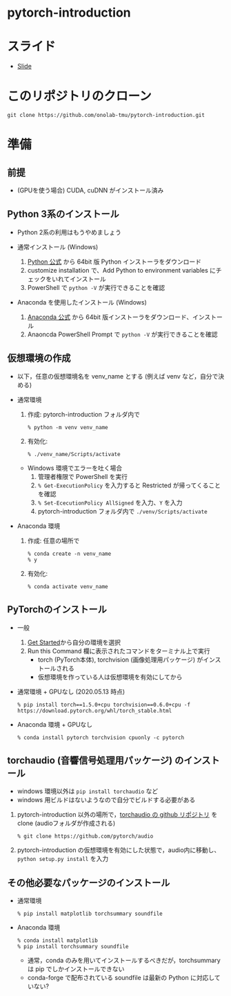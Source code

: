 # pytorch-introduction

# スライド
- [Slide](https://gitpitch.com/onolab-tmu/pytorch-introduction)

# このリポジトリのクローン
```
git clone https://github.com/onolab-tmu/pytorch-introduction.git
```

# 準備
## 前提
- (GPUを使う場合) CUDA, cuDNN がインストール済み

## Python 3系のインストール
- Python 2系の利用はもうやめましょう
- 通常インストール (Windows)
	1. [Python 公式](https://python.org) から 64bit 版 Python インストーラをダウンロード
	1. customize installation で、Add Python to environment variables にチェックをいれてインストール
	1. PowerShell で `python -V` が実行できることを確認

- Anaconda を使用したインストール (Windows)
	1. [Anaconda 公式](https://www.anaconda.com/download) から 64bit 版インストーラをダウンロード、インストール
	1. Anaoncda PowerShell Prompt で `python -V` が実行できることを確認

## 仮想環境の作成
- 以下，任意の仮想環境名を venv_name とする (例えば venv など，自分で決める)
- 通常環境
	1. 作成: pytorch-introduction フォルダ内で
		```
		% python -m venv venv_name
		```
	1. 有効化:
		```
		% ./venv_name/Scripts/activate
		```
	- Windows 環境でエラーを吐く場合
		1. 管理者権限で PowerShell を実行
		1. `% Get-ExecutionPolicy` を入力すると Restricted が帰ってくることを確認
		1. `% Set-EcecutionPolicy AllSigned` を入力、`Y` を入力
		1. pytorch-introduction フォルダ内で `./venv/Scripts/activate`

- Anaconda 環境
	1. 作成: 任意の場所で
		```
		% conda create -n venv_name
		% y
		```
	1. 有効化:
		```
		% conda activate venv_name
		```

## PyTorchのインストール
- 一般
	1. [Get Started](https://pytorch.org/get-started/locally/)から自分の環境を選択
	1. Run this Command 欄に表示されたコマンドをターミナル上で実行
		- torch (PyTorch本体), torchvision (画像処理用パッケージ) がインストールされる
		- 仮想環境を作っている人は仮想環境を有効にしてから

- 通常環境 + GPUなし (2020.05.13 時点)
	```
	% pip install torch==1.5.0+cpu torchvision==0.6.0+cpu -f https://download.pytorch.org/whl/torch_stable.html
	```

- Anaconda 環境 + GPUなし
	```
	% conda install pytorch torchvision cpuonly -c pytorch
	```


## torchaudio (音響信号処理用パッケージ) のインストール
- windows 環境以外は `pip install torchaudio` など
- windows 用ビルドはないようなので自分でビルドする必要がある
1. pytorch-introduction 以外の場所で，[torchaudio の github リポジトリ](https://github.com/pytorch/audio) を clone  (audioフォルダが作成される)
	```
	% git clone https://github.com/pytorch/audio
	```
1. pytorch-introduction の仮想環境を有効にした状態で，audio内に移動し、`python setup.py install` を入力

## その他必要なパッケージのインストール
- 通常環境
	```
	% pip install matplotlib torchsummary soundfile
	```

- Anaconda 環境
	```
	% conda install matplotlib
	% pip install torchsummary soundfile
	```
	- 通常，conda のみを用いてインストールするべきだが，torchsummary は pip でしかインストールできない
	- conda-forge で配布されている soundfile は最新の Python に対応していない?
